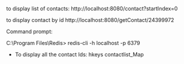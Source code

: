 to display list of contacts:
http://localhost:8080/contact?startIndex=0

to display contact by id
http://localhost:8080/getContact/24399972

Command prompt: 

C:\Program Files\Redis>
redis-cli -h localhost -p 6379

- To display all the contact Ids:
hkeys contactlist_Map
